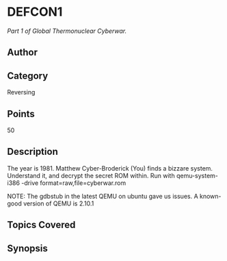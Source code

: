 # DEFCON1
*Part 1 of Global Thermonuclear Cyberwar.*
## Author

## Category
Reversing
## Points
50
## Description
The year is 1981. Matthew Cyber-Broderick (You) finds a bizzare system. Understand it, and decrypt the secret ROM within.
Run with qemu-system-i386 -drive format=raw,file=cyberwar.rom

NOTE: The gdbstub in the latest QEMU on ubuntu gave us issues. A known-good version of QEMU is 2.10.1
## Topics Covered

## Synopsis

